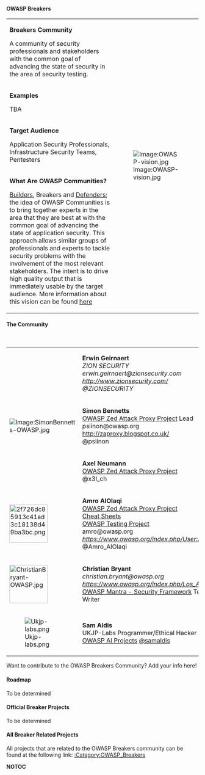 #### OWASP Breakers

<table>
<tbody>
<tr class="odd">
<td><p><strong>Breakers Community</strong></p>
<p>A community of security professionals and stakeholders with the common goal of advancing the state of security in the area of security testing.</p>
<p><br />
<strong>Examples</strong></p>
<p>TBA</p>
<p><br />
<strong>Target Audience</strong></p>
<p>Application Security Professionals, Infrastructure Security Teams, Pentesters</p>
<p><br />
<strong>What Are OWASP Communities?</strong></p>
<p><a href="http://www.owasp.org/index.php/Builders">Builders</a>, Breakers and <a href="http://www.owasp.org/index.php/Defenders">Defenders</a>; the idea of OWASP Communities is to bring together experts in the area that they are best at with the common goal of advancing the state of application security. This approach allows similar groups of professionals and experts to tackle security problems with the involvement of the most relevant stakeholders. The intent is to drive high quality output that is immediately usable by the target audience. More information about this vision can be found <a href="http://michael-coates.blogspot.com/2011/02/vision-for-owasp.html">here</a></p></td>
<td><figure>
<img src="OWASP-vision.jpg" title="Image:OWASP-vision.jpg" alt="Image:OWASP-vision.jpg" /><figcaption>Image:OWASP-vision.jpg</figcaption>
</figure></td>
</tr>
</tbody>
</table>

#### The Community

     

<table>
<tbody>
<tr class="odd">
<td><p> <br />
</p></td>
<td><p><strong>Erwin Geirnaert</strong><br />
<em>ZION SECURITY</em><br />
<em>erwin.geirnaert@zionsecurity.com</em><br />
<em><a href="http://www.zionsecurity.com/">http://www.zionsecurity.com/</a></em><br />
<em>@ZIONSECURITY</em></p></td>
<td></td>
<td></td>
</tr>
<tr class="even">
<td><p><img src="SimonBennetts-OWASP.jpg" title="fig:Image:SimonBennetts-OWASP.jpg" alt="Image:SimonBennetts-OWASP.jpg" /><br />
</p></td>
<td><p><strong>Simon Bennetts</strong><br />
<a href=":OWASP_Zed_Attack_Proxy_Project" title="wikilink">OWASP Zed Attack Proxy Project</a> Lead<br />
psiinon@owasp.org<br />
<a href="http://zaproxy.blogspot.co.uk/">http://zaproxy.blogspot.co.uk/</a><br />
@psiinon</p></td>
<td></td>
<td></td>
</tr>
<tr class="odd">
<td><p> <br />
</p></td>
<td><p><strong>Axel Neumann</strong><br />
<a href=":OWASP_Zed_Attack_Proxy_Project" title="wikilink">OWASP Zed Attack Proxy Project</a><br />
@x3l_ch</p></td>
<td></td>
<td></td>
</tr>
<tr class="even">
<td><p><img src="2f726dc85913c41ad3c18138d49ba3bc.png" title="fig:2f726dc85913c41ad3c18138d49ba3bc.png" alt="2f726dc85913c41ad3c18138d49ba3bc.png" width="100" /><br />
</p></td>
<td><p><strong>Amro AlOlaqi</strong><br />
<a href=":OWASP_Zed_Attack_Proxy_Project" title="wikilink">OWASP Zed Attack Proxy Project</a><br />
<a href="Cheat_Sheets" title="wikilink">Cheat Sheets</a><br />
<a href="OWASP_Testing_Project" title="wikilink">OWASP Testing Project</a><br />
amro@owasp.org<br />
<em><a href="https://www.owasp.org/index.php/User:Amro_Ahmed">https://www.owasp.org/index.php/User:Amro_Ahmed</a></em><br />
@Amro_AlOlaqi</p></td>
<td></td>
<td></td>
</tr>
<tr class="odd">
<td><p><img src="ChristianBryant-OWASP.jpg" title="fig:ChristianBryant-OWASP.jpg" alt="ChristianBryant-OWASP.jpg" width="100" /><br />
</p></td>
<td><p><strong>Christian Bryant</strong><br />
<em>christian.bryant@owasp.org</em><br />
<em><a href="https://www.owasp.org/index.php/Los_Angeles">https://www.owasp.org/index.php/Los_Angeles</a></em><br />
<a href=":OWASP_Mantra_-_Security_Framework" title="wikilink">OWASP Mantra - Security Framework</a> Technical Writer</p></td>
<td></td>
<td></td>
</tr>
<tr class="even">
<td><figure>
<img src="Ukjp-labs.png" title="Ukjp-labs.png" alt="Ukjp-labs.png" /><figcaption>Ukjp-labs.png</figcaption>
</figure></td>
<td><p><strong>Sam Aldis</strong><br />
UKJP-Labs Programmer/Ethical Hacker<br />
<a href="OWASP_AI_Projects" title="wikilink">OWASP AI Projects</a> <a href="https://twittter.com/samaldis">@samaldis</a></p></td>
<td></td>
<td></td>
</tr>
</tbody>
</table>

Want to contribute to the OWASP Breakers Community?
Add your info here\!

#### Roadmap

To be determined

#### Official Breaker Projects

To be determined

#### All Breaker Related Projects

All projects that are related to the OWASP Breakers community can be
found at the following link:
[:Category:OWASP_Breakers](:Category:OWASP_Breakers "wikilink")

__NOTOC__ <headertabs />